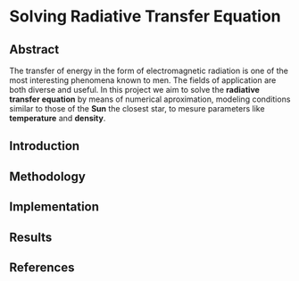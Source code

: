 Solving Radiative Transfer Equation
===================================

## Abstract

The transfer of energy in the form of electromagnetic radiation is one of the most interesting phenomena known to men. The fields of application are both diverse and useful. In this project we aim to solve the **radiative transfer equation** by means of numerical aproximation, modeling conditions similar to those of the **Sun** the closest star, to mesure parameters like __temperature__ and __density__. 

## Introduction

## Methodology

## Implementation

## Results

## References